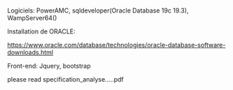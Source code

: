 # 
Logiciels: PowerAMC, sqldeveloper(Oracle Database 19c 19.3), WampServer64()

Installation de ORACLE:

https://www.oracle.com/database/technologies/oracle-database-software-downloads.html





Front-end: Jquery, bootstrap

please read specification_analyse.....pdf
